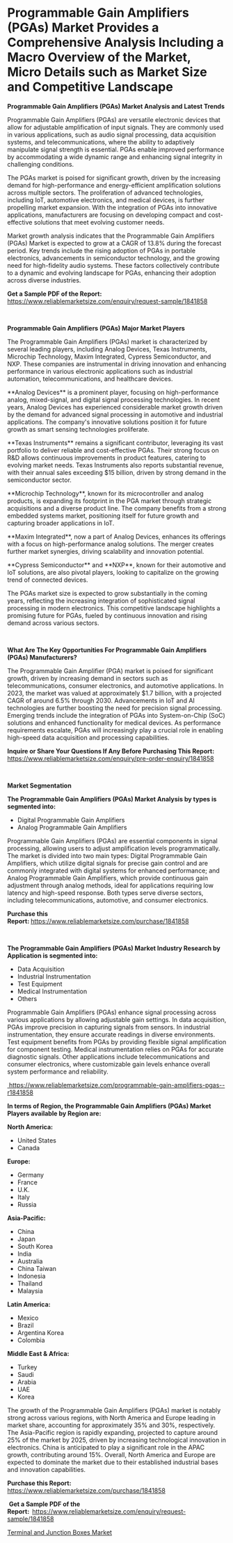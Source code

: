<p><h1>Programmable Gain Amplifiers (PGAs) Market Provides a Comprehensive Analysis Including a Macro Overview of the Market, Micro Details such as Market Size and Competitive Landscape</h1></p><p><strong>Programmable Gain Amplifiers (PGAs) Market Analysis and Latest Trends</strong></p>
<p><p>Programmable Gain Amplifiers (PGAs) are versatile electronic devices that allow for adjustable amplification of input signals. They are commonly used in various applications, such as audio signal processing, data acquisition systems, and telecommunications, where the ability to adaptively manipulate signal strength is essential. PGAs enable improved performance by accommodating a wide dynamic range and enhancing signal integrity in challenging conditions.</p><p>The PGAs market is poised for significant growth, driven by the increasing demand for high-performance and energy-efficient amplification solutions across multiple sectors. The proliferation of advanced technologies, including IoT, automotive electronics, and medical devices, is further propelling market expansion. With the integration of PGAs into innovative applications, manufacturers are focusing on developing compact and cost-effective solutions that meet evolving customer needs. </p><p>Market growth analysis indicates that the Programmable Gain Amplifiers (PGAs) Market is expected to grow at a CAGR of 13.8% during the forecast period. Key trends include the rising adoption of PGAs in portable electronics, advancements in semiconductor technology, and the growing need for high-fidelity audio systems. These factors collectively contribute to a dynamic and evolving landscape for PGAs, enhancing their adoption across diverse industries.</p></p>
<p><strong>Get a Sample PDF of the Report:&nbsp;</strong> <a href="https://www.reliablemarketsize.com/enquiry/request-sample/1841858?utm_campaign=2565&utm_medium=2&utm_source=Github&utm_content=ia&utm_term=26032025&utm_id=programmable-gain-amplifiers-pgas">https://www.reliablemarketsize.com/enquiry/request-sample/1841858</a></p>
<p>&nbsp;</p>
<p><strong>Programmable Gain Amplifiers (PGAs) Major Market Players</strong></p>
<p><p>The Programmable Gain Amplifiers (PGAs) market is characterized by several leading players, including Analog Devices, Texas Instruments, Microchip Technology, Maxim Integrated, Cypress Semiconductor, and NXP. These companies are instrumental in driving innovation and enhancing performance in various electronic applications such as industrial automation, telecommunications, and healthcare devices.</p><p>**Analog Devices** is a prominent player, focusing on high-performance analog, mixed-signal, and digital signal processing technologies. In recent years, Analog Devices has experienced considerable market growth driven by the demand for advanced signal processing in automotive and industrial applications. The company's innovative solutions position it for future growth as smart sensing technologies proliferate.</p><p>**Texas Instruments** remains a significant contributor, leveraging its vast portfolio to deliver reliable and cost-effective PGAs. Their strong focus on R&D allows continuous improvements in product features, catering to evolving market needs. Texas Instruments also reports substantial revenue, with their annual sales exceeding $15 billion, driven by strong demand in the semiconductor sector.</p><p>**Microchip Technology**, known for its microcontroller and analog products, is expanding its footprint in the PGA market through strategic acquisitions and a diverse product line. The company benefits from a strong embedded systems market, positioning itself for future growth and capturing broader applications in IoT.</p><p>**Maxim Integrated**, now a part of Analog Devices, enhances its offerings with a focus on high-performance analog solutions. The merger creates further market synergies, driving scalability and innovation potential.</p><p>**Cypress Semiconductor** and **NXP**, known for their automotive and IoT solutions, are also pivotal players, looking to capitalize on the growing trend of connected devices.</p><p>The PGAs market size is expected to grow substantially in the coming years, reflecting the increasing integration of sophisticated signal processing in modern electronics. This competitive landscape highlights a promising future for PGAs, fueled by continuous innovation and rising demand across various sectors.</p></p>
<p>&nbsp;</p>
<p><strong>What Are The Key Opportunities For Programmable Gain Amplifiers (PGAs) Manufacturers?</strong></p>
<p><p>The Programmable Gain Amplifier (PGA) market is poised for significant growth, driven by increasing demand in sectors such as telecommunications, consumer electronics, and automotive applications. In 2023, the market was valued at approximately $1.7 billion, with a projected CAGR of around 6.5% through 2030. Advancements in IoT and AI technologies are further boosting the need for precision signal processing. Emerging trends include the integration of PGAs into System-on-Chip (SoC) solutions and enhanced functionality for medical devices. As performance requirements escalate, PGAs will increasingly play a crucial role in enabling high-speed data acquisition and processing capabilities.</p></p>
<p><strong>Inquire or Share Your Questions If Any Before Purchasing This Report:</strong> <a href="https://www.reliablemarketsize.com/enquiry/pre-order-enquiry/1841858?utm_campaign=2565&utm_medium=2&utm_source=Github&utm_content=ia&utm_term=26032025&utm_id=programmable-gain-amplifiers-pgas">https://www.reliablemarketsize.com/enquiry/pre-order-enquiry/1841858</a></p>
<p>&nbsp;</p>
<p><strong>Market Segmentation</strong></p>
<p><strong>The Programmable Gain Amplifiers (PGAs) Market Analysis by types is segmented into:</strong></p>
<p><ul><li>Digital Programmable Gain Amplifiers</li><li>Analog Programmable Gain Amplifiers</li></ul></p>
<p><p>Programmable Gain Amplifiers (PGAs) are essential components in signal processing, allowing users to adjust amplification levels programmatically. The market is divided into two main types: Digital Programmable Gain Amplifiers, which utilize digital signals for precise gain control and are commonly integrated with digital systems for enhanced performance; and Analog Programmable Gain Amplifiers, which provide continuous gain adjustment through analog methods, ideal for applications requiring low latency and high-speed response. Both types serve diverse sectors, including telecommunications, automotive, and consumer electronics.</p></p>
<p><strong>Purchase this Report:&nbsp;</strong><a href="https://www.reliablemarketsize.com/purchase/1841858?utm_campaign=2565&utm_medium=2&utm_source=Github&utm_content=ia&utm_term=26032025&utm_id=programmable-gain-amplifiers-pgas">https://www.reliablemarketsize.com/purchase/1841858</a></p>
<p>&nbsp;</p>
<p><strong>The Programmable Gain Amplifiers (PGAs) Market Industry Research by Application is segmented into:</strong></p>
<p><ul><li>Data Acquisition</li><li>Industrial Instrumentation</li><li>Test Equipment</li><li>Medical Instrumentation</li><li>Others</li></ul></p>
<p><p>Programmable Gain Amplifiers (PGAs) enhance signal processing across various applications by allowing adjustable gain settings. In data acquisition, PGAs improve precision in capturing signals from sensors. In industrial instrumentation, they ensure accurate readings in diverse environments. Test equipment benefits from PGAs by providing flexible signal amplification for component testing. Medical instrumentation relies on PGAs for accurate diagnostic signals. Other applications include telecommunications and consumer electronics, where customizable gain levels enhance overall system performance and reliability.</p></p>
<p><a href="https://www.reliablemarketsize.com/programmable-gain-amplifiers-pgas--r1841858?utm_campaign=2565&utm_medium=2&utm_source=Github&utm_content=ia&utm_term=26032025&utm_id=programmable-gain-amplifiers-pgas">&nbsp;https://www.reliablemarketsize.com/programmable-gain-amplifiers-pgas--r1841858</a></p>
<p><strong>In terms of Region, the Programmable Gain Amplifiers (PGAs) Market Players available by Region are:</strong></p>
<p>
    <p> <strong> North America: </strong>
        <ul>
            <li>United States</li>
            <li>Canada</li>
        </ul>
        </p> 
    <p> <strong> Europe: </strong>
        <ul>
            <li>Germany</li>
            <li>France</li>
            <li>U.K.</li>
            <li>Italy</li>
            <li>Russia</li>
        </ul>
        </p> 
    <p> <strong> Asia-Pacific: </strong>
        <ul>
            <li>China</li>
            <li>Japan</li>
            <li>South Korea</li>
            <li>India</li>
            <li>Australia</li>
            <li>China Taiwan</li>
            <li>Indonesia</li>
            <li>Thailand</li>
            <li>Malaysia</li>
        </ul>
        </p> 
    <p> <strong> Latin America: </strong>
        <ul>
            <li>Mexico</li>
            <li>Brazil</li>
            <li>Argentina Korea</li>
            <li>Colombia</li>
        </ul>
        </p> 
    <p> <strong> Middle East & Africa: </strong>
        <ul>
            <li>Turkey</li>
            <li>Saudi</li>
            <li>Arabia</li>
            <li>UAE</li>
            <li>Korea</li>
        </ul>
    </p>
    </p>
<p><p>The growth of the Programmable Gain Amplifiers (PGAs) market is notably strong across various regions, with North America and Europe leading in market share, accounting for approximately 35% and 30%, respectively. The Asia-Pacific region is rapidly expanding, projected to capture around 25% of the market by 2025, driven by increasing technological innovation in electronics. China is anticipated to play a significant role in the APAC growth, contributing around 15%. Overall, North America and Europe are expected to dominate the market due to their established industrial bases and innovation capabilities.</p></p>
<p><strong>Purchase this Report: </strong><a href="https://www.reliablemarketsize.com/purchase/1841858?utm_campaign=2565&utm_medium=2&utm_source=Github&utm_content=ia&utm_term=26032025&utm_id=programmable-gain-amplifiers-pgas">https://www.reliablemarketsize.com/purchase/1841858</a></p>
<p>&nbsp;<strong>Get a Sample PDF of the Report:&nbsp;&nbsp;</strong><a href="https://www.reliablemarketsize.com/enquiry/request-sample/1841858?utm_campaign=2565&utm_medium=2&utm_source=Github&utm_content=ia&utm_term=26032025&utm_id=programmable-gain-amplifiers-pgas">https://www.reliablemarketsize.com/enquiry/request-sample/1841858</a></p>
<p><strong></strong></p>
<p><p><a href="https://github.com/alawnhvicay/Market-Research-Report-List-1/blob/main/terminal-and-junction-boxes-market.md?utm_campaign=2565&utm_medium=2&utm_source=Github&utm_content=ia&utm_term=26032025&utm_id=programmable-gain-amplifiers-pgas">Terminal and Junction Boxes Market</a></p></p>